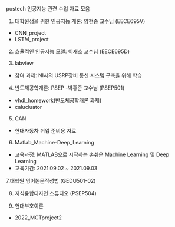 postech 인공지능 관련 수업 자료 모음
1. 대학원생을 위한 인공지능 개론: 양현종 교수님 (EECE695V)
- CNN_project
- LSTM_project

2. 효율적인 인공지능 모델: 이재호 교수님 (EECE695D)

3. labview
- 참여 과제: NI사의 USRP장비 통신 시스템 구축을 위해 학습

4. 반도체공학개론: PSEP -박홍준 교수님 (PSEP501)
- vhdl_homework(반도체공학개론 과제)
- calucluator

5. CAN
- 현대자동차 취업 준비용 자료

6. Matlab_Machine-Deep_Learning
- 교육과정: MATLAB으로 시작하는 손쉬운 Machine Learning 및 Deep Learning
- 교육기간: 2021.09.02 ~ 2021.09.03

7.대학원 영어논문작성법 (GEDU501-02)

8. 지식융합디자인 스튜디오 (PSEP504)

9. 현대부호이론
- 2022_MCTproject2
